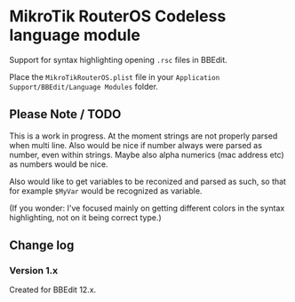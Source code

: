 # MikroTik RouterOS Codeless language module
Support for syntax highlighting opening `.rsc` files in BBEdit.

Place the `MikroTikRouterOS.plist` file in your `Application Support/BBEdit/Language Modules` folder.

## Please Note / TODO
This is a work in progress. At the moment strings are not properly parsed when multi line.
Also would be nice if number always were parsed as number, even within strings.
Maybe also alpha numerics (mac address etc) as numbers would be nice.

Also would like to get variables to be reconized and parsed as such, so that for example `$MyVar` would be recognized as variable.

(If you wonder: I've focused mainly on getting different colors in the syntax highlighting, not on it being correct type.)

## Change log
### Version 1.x
Created for BBEdit 12.x.
